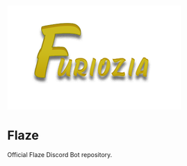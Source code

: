 ![Test Image 1](blob/main/Furiozia_Banner_SANS_FOND.png)
# Flaze
Official Flaze Discord Bot repository.


